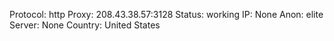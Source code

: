 Protocol: http
Proxy: 208.43.38.57:3128
Status: working
IP: None
Anon: elite
Server: None
Country: United States

